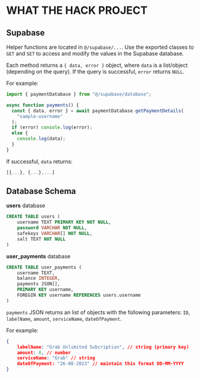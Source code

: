 # WHAT THE HACK PROJECT

## Supabase

Helper functions are located in `@/supabase/...`. Use the exported classes to `GET` and `SET` to access and modify the values in the Supabase database.

Each method returns a `{ data, error }` object, where `data` is a list/object (depending on the query). If the query is successful, `error` returns `NULL`.

For example:

```typescript
import { paymentDatabase } from "@/supabase/database";

async function payments() {
  const { data, error } = await paymentDatabase.getPaymentDetails(
    "sample-username"
  );
  if (error) console.log(error);
  else {
    console.log(data);
  }
}
```

If successful, `data` returns:

```typescript
[{...}, {...},...]
```

## Database Schema

**users** database

```SQL
CREATE TABLE users (
    username TEXT PRIMARY KEY NOT NULL,
    password VARCHAR NOT NULL,
    safekeys VARCHAR[] NOT NULL,
    salt TEXT NOT NULL
)
```

**user_payments** database

```sql
CREATE TABLE user_payments (
    username TEXT,
    balance INTEGER,
    payments JSON[],
    PRIMARY KEY username,
    FOREGIN KEY username REFERENCES users.username
)
```

`payments` JSON returns an list of objects with the following parameters: `ID`, `labelName`, `amount`, `serviceName`, `dateOfPayment`.

For example:

```JSON
{
    labelName: "Grab Unlimited Subcription", // string (primary key)
    amount: 8, // number
    serviceName: "Grab" // string
    dateOfPayment: "26-08-2023" // maintain this format DD-MM-YYYY
}
```
